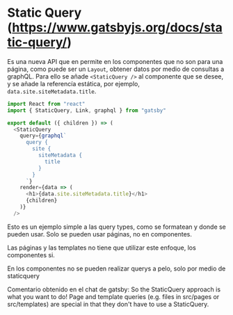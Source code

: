 # Static Query (https://www.gatsbyjs.org/docs/static-query/)

Es una nueva API que en permite en los componentes que no son para una página, como puede ser un `Layout`, obtener datos por medio de consultas a  graphQL. Para ello se añade `<StaticQuery />`  al componente que se desee, y se añade la referencía estática, por ejemplo, `data.site.siteMetadata.title`.

```javascript
import React from "react"
import { StaticQuery, Link, graphql } from "gatsby"

export default ({ children }) => (
  <StaticQuery
    query={graphql`
      query {
        site {
          siteMetadata {
            title
          }
        }
      `}
    render={data => (
      <h1>{data.site.siteMetadata.title}</h1>
      {children}
    )}
  />
```

Esto es un ejemplo simple a las query types, como se formatean y donde se pueden usar. Solo se pueden usar páginas, no en componentes.




Las páginas y las templates no tiene que utilizar este enfoque, los componentes si.

En los componentes no se pueden realizar querys a pelo, solo por medio de staticquery



Comentario obtenido en el chat de gatsby:
So the StaticQuery approach is what you want to do! Page and template queries (e.g. files in src/pages or src/templates) are special in that they don't have to use a StaticQuery.
